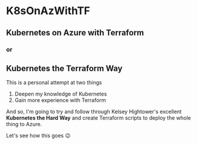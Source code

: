 # K8sOnAzWithTF
## Kubernetes on Azure with Terraform
### or
## Kubernetes the Terraform Way

This is a personal attempt at two things

1. Deepen my knowledge of Kubernetes
2. Gain more experience with Terraform

And so, I'm going to try and follow through Kelsey Hightower's excellent **Kubernetes the Hard Way** and create Terraform scripts to deploy the whole thing to Azure.

Let's see how this goes 😉
